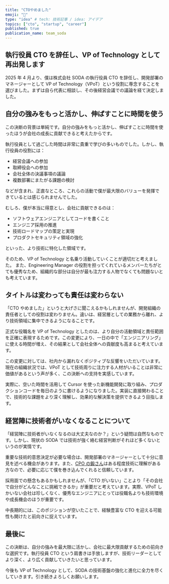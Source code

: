 ```yaml
---
title: "CTOやめました"
emoji: "🎣"
type: "idea" # tech: 技術記事 / idea: アイデア
topics: ["cto", "startup", "career"]
published: true
publication_name: team_soda
---
```


## 執行役員 CTO を辞任し、VP of Technology として再出発します

2025 年 4 月より、僕は株式会社 SODA の執行役員 CTO を辞任し、開発部署のマネージャーとして VP of Technology（VPoT）という役割に専念することを選びました。まずは自ら代表に相談し、その後経営会議での議論を経て決定しました。

## 自分の強みをもっと活かし、伸ばすことに時間を使う

この決断の背景は単純です。自分の強みをもっと活かし、伸ばすことに時間を使ったほうが会社の成長に貢献できると考えたからです。

執行役員として過ごした時間は非常に貴重で学びの多いものでした。しかし、執行役員の役割には：

- 経営会議への参加
- 取締役会への参加
- 会社全体の決議事項の議論
- 複数部署にまたがる課題の検討

などが含まれ、正直なところ、これらの活動で僕が最大限のバリューを発揮できているとは感じられませんでした。

むしろ、僕が本当に得意とし、会社に貢献できるのは：

- ソフトウェアエンジニアとしてコードを書くこと
- エンジニア採用の推進
- 技術ロードマップの策定と実現
- プロダクトセキュリティ領域の強化

といった、より技術に特化した領域です。

そのため、VP of Technology と名乗り活動していくことが適切だと考えました。
また、Engineering Manager の役割を担ってくれているメンバーたちがとても優秀なため、組織的な部分は自分が最も注力する人物でなくても問題ないとも考えています。

## タイトルは変わっても責任は変わらない

「CTO やめました」というと大げさに聞こえるかもしれませんが、開発組織の責任者としての役割は変わりません。違いは、経営層としての業務から離れ、より技術領域に集中できるようになることです。

正式な役職名を VP of Technology としたのは、より自分の活動領域と責任範囲を正確に表現するためです。この変更により、一日の中で「エンジニアリング」に使える時間が増え、その結果として会社全体への貢献度も高まると考えています。

この変更に対しては、社内から漏れなくポジティブな反響をいただいています。現在の組織状況では、VPoT として技術周りに注力する人材がいることは非常に価値があるという声が多く、この決断への支持を実感しています。

実際に、空いた時間を活用して Cursor を使った新機能開発に取り組み、プロダクションコードを毎日のように書けるようになりました。実装に直接関わることで、技術的な課題をより深く理解し、効果的な解決策を提供できるよう目指します。

## 経営陣に技術者がいなくなることについて

「経営陣に技術者がいなくなるのは大丈夫なのか？」という疑問は自然なものです。しかし、現状の SODA では技術が強く絡む経営判断がそれほど多くないというのが実情です。

重要な技術的意思決定が必要な場合は、開発部署のマネージャーとして十分に意見を述べる機会があります。また、[CPO の鍛さん](https://note.com/soda_inc/n/nd8a73c8ba2cb)はある程度技術に理解がある方なので、必要に応じて僕を巻き込んでくれると信頼しています。

採用面での懸念もあるかもしれませんが、「CTO がいない」ことより「その会社で自分がどんなことに挑戦できるか」が重要だと考えています。実際、VPoT しかいない会社は珍しくなく、優秀なエンジニアにとっては役職名よりも技術環境や成長機会のほうが重要です。

中長期的には、このポジションが空いたことで、経験豊富な CTO を迎える可能性も開けたと前向きに捉えています。

## 最後に

この決断は、自分の強みを最大限に活かし、会社に最大限貢献するための前向きな選択です。執行役員 CTO という肩書きは手放しますが、技術リーダーとしてより深く、より広く貢献していきたいと思っています。

今後も VP of Technology として、SODA の技術基盤の強化と進化に全力を尽くしていきます。引き続きよろしくお願いします。
